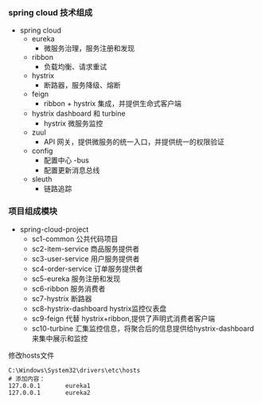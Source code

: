 ### spring cloud 技术组成
- spring cloud
  - eureka 
    - 微服务治理，服务注册和发现
  - ribbon 
    - 负载均衡、请求重试
  - hystrix 
    - 断路器，服务降级、熔断
  - feign 
    - ribbon + hystrix 集成，并提供生命式客户端
  - hystrix dashboard 和 turbine 
    - hystrix 微服务监控
  - zuul
    - API 网关，提供微服务的统一入口，并提供统一的权限验证
  - config
    - 配置中心
  -bus
    - 配置更新消息总线
  - sleuth
    - 链路追踪

### 项目组成模块
- spring-cloud-project
    - sc1-common 公共代码项目
    - sc2-item-service 商品服务提供者
    - sc3-user-service 用户服务提供者
    - sc4-order-service 订单服务提供者
    - sc5-eureka 服务注册和发现
    - sc6-ribbon 服务消费者
    - sc7-hystrix 断路器
    - sc8-hystrix-dashboard hystrix监控仪表盘
    - sc9-feign 代替 hystrix+ribbon,提供了声明式消费者客户端
    - sc10-turbine 汇集监控信息，将聚合后的信息提供给hystrix-dashboard来集中展示和监控


修改hosts文件
```
C:\Windows\System32\drivers\etc\hosts
# 添加内容：
127.0.0.1       eureka1
127.0.0.1       eureka2
```